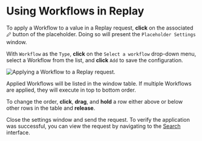 # Using Workflows in Replay

To apply a Workflow to a value in a Replay request, **click** on the associated `🖉` button of the placeholder. Doing so will present the `Placeholder Settings` window.

With `Workflow` as the `Type`, **click** on the `Select a workflow` drop-down menu, select a Workflow from the list, and **click** `Add` to save the configuration.

<img alt="Applying a Workflow to a Replay request." src="/_images/replay_workflows.png" center/>

Applied Workflows will be listed in the window table. If multiple Workflows are applied, they will execute in top to bottom order.

To change the order, **click**, **drag**, and **hold** a row either above or below other rows in the table and **release**.

Close the settings window and send the request. To verify the application was successful, you can view the request by navigating to the [Search](/guides/search.md) interface.
